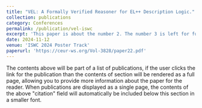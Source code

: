 ```yaml
---
title: "VEL: A Formally Verified Reasoner for EL++ Description Logic."
collection: publications
category: Conferences
permalink: /publication/vel-iswc
excerpt: 'This paper is about the number 2. The number 3 is left for future work.'
date: 2024-11-12
venue: 'ISWC 2024 Poster Track'
paperurl: 'https://ceur-ws.org/Vol-3828/paper22.pdf'
---
```


The contents above will be part of a list of publications, if the user clicks the link for the publication than the contents of section will be rendered as a full page, allowing you to provide more information about the paper for the reader. When publications are displayed as a single page, the contents of the above "citation" field will automatically be included below this section in a smaller font.
